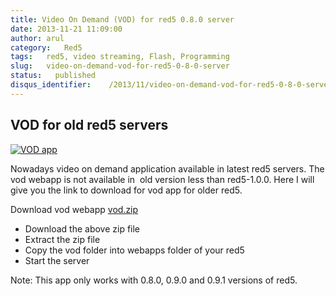 ```yaml
---
title: Video On Demand (VOD) for red5 0.8.0 server
date: 2013-11-21 11:09:00
author: arul
category:   Red5
tags:   red5, video streaming, Flash, Programming
slug:   video-on-demand-vod-for-red5-0-8-0-server
status:   published
disqus_identifier:    /2013/11/video-on-demand-vod-for-red5-0-8-0-server.html
---
```


## VOD for old red5 servers

[![VOD
app](http://1.bp.blogspot.com/-wD-fNduMIIM/Uo4vprkeTvI/AAAAAAAAVdE/5-49LcM-0Vk/s320/red5-vod.png)](http://1.bp.blogspot.com/-wD-fNduMIIM/Uo4vprkeTvI/AAAAAAAAVdE/5-49LcM-0Vk/s1600/red5-vod.png)

Nowadays video on demand application available in latest red5 servers.
The vod webapp is not available in  old version less than red5-1.0.0.
Here I will give you the link to download for vod app for older red5.

Download vod webapp
[vod.zip](http://files.arulraj.net/code/java/red5/vod.zip)

-   Download the above zip file
-   Extract the zip file
-   Copy the vod folder into webapps folder of your red5
-   Start the server

Note: This app only works with 0.8.0, 0.9.0 and 0.9.1 versions of red5.
